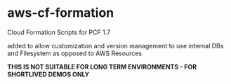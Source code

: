 # aws-cf-formation
Cloud Formation Scripts for PCF 1.7

added to allow customization and version management to use internal DBs and Filesystem as opposed to AWS Resources

**THIS IS NOT SUITABLE FOR LONG TERM ENVIRONMENTS - FOR SHORTLIVED DEMOS ONLY**
